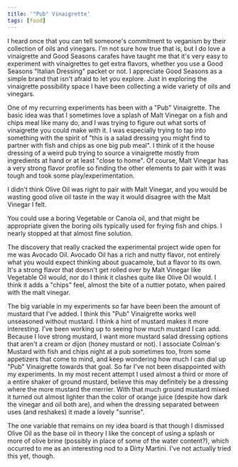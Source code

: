 ```yaml
---
title: '"Pub" Vinaigrette'
tags: [food]
---
```


I heard once that you can tell someone's commitment to veganism by
their collection of oils and vinegars. I'm not sure how true that is,
but I do love a vinaigrette and Good Seasons carafes have taught me
that it's very easy to experiment with vinaigrettes to get extra
flavors, whether you use a Good Seasons "Italian Dressing" packet or
not. I appreciate Good Seasons as a simple brand that isn't afraid to
let you explore. Just in exploring the vinaigrette possibility space I
have been collecting a wide variety of oils and vinegars.

One of my recurring experiments has been with a "Pub" Vinaigrette. The
basic idea was that I sometimes love a splash of Malt Vinegar on a
fish and chips meal like many do, and I was trying to figure out what
sorts of vinaigrette you could make with it. I was especially trying
to tap into something with the spirit of "this is a salad dressing you
might find to partner with fish and chips as one big pub meal". I
think of it the house dressing of a weird pub trying to source a
vinaigrette mostly from ingredients at hand or at least "close to
home". Of course, Malt Vinegar has a very strong flavor profile so
finding the other elements to pair with it was tough and took some
play/experimentation.

I didn't think Olive Oil was right to pair with Malt Vinegar, and you
would be wasting good olive oil taste in the way it would disagree
with the Malt Vinegar I felt.

You could use a boring Vegetable or Canola oil, and that might be
appropriate given the boring oils typically used for frying fish and
chips. I nearly stopped at that almost fine solution.

The discovery that really cracked the experimental project wide open
for me was Avocado Oil. Avocado Oil has a rich and nutty flavor, not
entirely what you would expect thinking about guacamole, but a flavor
to its own. It's a strong flavor that doesn't get rolled over by Malt
Vinegar like Vegetable Oil would, nor do I think it clashes quite like
Olive Oil would. I think it adds a "chips" feel, almost the bite of a
nuttier potato, when paired with the malt vinegar.

The big variable in my experiments so far have been been the amount of
mustard that I've added. I think this "Pub" Vinaigrette works well
unseasoned without mustard. I think a hint of mustard makes it more
interesting. I've been working up to seeing how much mustard I can
add. Because I love strong mustard, I want more mustard salad dressing
options that aren't a cream or dijon (honey mustard or not). I
associate Colman's Mustard with fish and chips night at a pub
sometimes too, from some appetizers that come to mind, and keep
wondering how much I can dial up "Pub" Vinaigrette towards that goal.
So far I've not been disappointed with my experiments. In my most
recent attempt I used almost a third or more of a entire shaker of
ground mustard, believe this may definitely be a dressing where the
more mustard the merrier. With that much ground mustard mixed it
turned out almost lighter than the color of orange juice (despite how
dark the vinegar and oil both are), and when the dressing separated
between uses (and reshakes) it made a lovely "sunrise".

The one variable that remains on my idea board is that though I
dismissed Olive Oil as the base oil in theory I like the concept of
using a splash or more of olive brine (possibly in place of some of
the water content?), which occurred to me as an interesting nod to a
Dirty Martini. I've not actually tried this yet, though.

